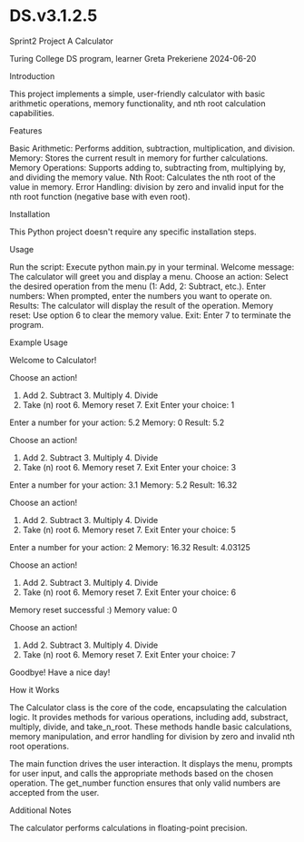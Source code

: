 # DS.v3.1.2.5

Sprint2 Project A Calculator

Turing College DS program, learner Greta Prekeriene 2024-06-20

Introduction

This project implements a simple, user-friendly calculator with basic arithmetic operations, memory functionality, and nth root calculation capabilities.

Features

Basic Arithmetic: Performs addition, subtraction, multiplication, and division.
Memory: Stores the current result in memory for further calculations.
Memory Operations: Supports adding to, subtracting from, multiplying by, and dividing the memory value.
Nth Root: Calculates the nth root of the value in memory.
Error Handling: division by zero and invalid input for the nth root function (negative base with even root).

Installation

This Python project doesn't require any specific installation steps. 

Usage

Run the script: Execute python main.py in your terminal.
Welcome message: The calculator will greet you and display a menu.
Choose an action: Select the desired operation from the menu (1: Add, 2: Subtract, etc.).
Enter numbers: When prompted, enter the numbers you want to operate on.
Results: The calculator will display the result of the operation.
Memory reset: Use option 6 to clear the memory value.
Exit: Enter 7 to terminate the program.


Example Usage

Welcome to Calculator!

Choose an action!
 1. Add  2. Subtract  3. Multiply  4. Divide 
 5. Take (n) root  6. Memory reset  7. Exit
Enter your choice: 1

Enter a number for your action: 5.2
Memory: 0
Result: 5.2

Choose an action!
 1. Add  2. Subtract  3. Multiply  4. Divide 
 5. Take (n) root  6. Memory reset  7. Exit
Enter your choice: 3

Enter a number for your action: 3.1
Memory: 5.2
Result: 16.32

Choose an action!
 1. Add  2. Subtract  3. Multiply  4. Divide 
 5. Take (n) root  6. Memory reset  7. Exit
Enter your choice: 5

Enter a number for your action: 2
Memory: 16.32
Result: 4.03125

Choose an action!
 1. Add  2. Subtract  3. Multiply  4. Divide 
 5. Take (n) root  6. Memory reset  7. Exit
Enter your choice: 6

Memory reset successful :)
Memory value: 0

Choose an action!
 1. Add  2. Subtract  3. Multiply  4. Divide 
 5. Take (n) root  6. Memory reset  7. Exit
Enter your choice: 7

Goodbye! Have a nice day!

How it Works

The Calculator class is the core of the code, encapsulating the calculation logic. It provides methods for various operations, including add, substract, multiply, divide, and take_n_root. These methods handle basic calculations, memory manipulation, and error handling for division by zero and invalid nth root operations.

The main function drives the user interaction. It displays the menu, prompts for user input, and calls the appropriate methods based on the chosen operation. The get_number function ensures that only valid numbers are accepted from the user.


Additional Notes

The calculator performs calculations in floating-point precision.

